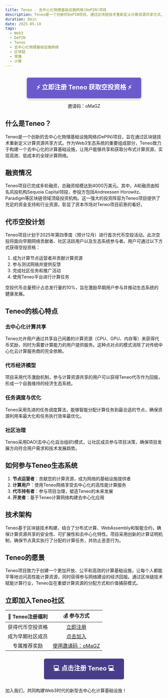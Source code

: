 ```yaml
---
title: Teneo - 去中心化物理基础设施网络(DePIN)项目
description: Teneo是一个创新的DePIN项目，通过区块链技术重新定义计算资源共享方式，让用户共享闲置计算能力并获得代币奖励。
duration: 8min
date: 2025-05-18
tags:
  - Web3
  - DePIN
  - Teneo
  - 去中心化物理基础设施网络
  - 区块链
  - 零撸
  - 计算
---
```


<div style="text-align: center; margin: 30px 0;">
  <a href="https://dashboard.teneo.pro/auth/signup?referralCode=oMaGZ" style="display: inline-block; background-color: #6A5ACD; color: white; padding: 15px 30px; text-decoration: none; font-size: 20px; font-weight: bold; border-radius: 5px; box-shadow: 0 4px 8px rgba(0,0,0,0.2);">⚡ 立即注册 Teneo 获取空投资格 ⚡</a>
  <p>邀请码：oMaGZ</p>
</div>

## 什么是Teneo？

Teneo是一个创新的去中心化物理基础设施网络(DePIN)项目，旨在通过区块链技术重新定义计算资源共享方式。作为Web3生态系统的重要组成部分，Teneo致力于构建一个去中心化的计算基础设施，让用户能够共享和获取分布式计算资源，实现高效、低成本的全球计算网络。

## 融资情况

Teneo项目已完成多轮融资，总融资规模达到4000万美元。其中，A轮融资由知名风投机构Sequoia Capital领投，参投方包括Andreessen Horowitz、Paradigm等区块链领域顶级投资机构。这一强大的投资阵容为Teneo项目提供了充足的资金支持和行业资源，彰显了资本市场对Teneo项目前景的看好。

## 代币空投计划

Teneo项目计划于2025年第四季度（预计12月）进行首次代币空投活动。此次空投将面向早期网络贡献者、社区活跃用户以及生态系统参与者。用户可通过以下方式获得空投资格：

1. 成为计算节点运营者并贡献计算资源
2. 参与测试网络并提供反馈
3. 完成社区任务和推广活动
4. 使用Teneo平台进行计算任务

空投代币总量预计占总发行量的10%，旨在激励早期用户参与并推动生态系统的健康发展。

## Teneo的核心特点

### 去中心化计算共享
Teneo允许用户通过共享自己闲置的计算资源（CPU、GPU、内存等）来获得代币奖励，同时为需要计算能力的用户提供服务。这种点对点的模式消除了对传统中心化云计算服务商的完全依赖。

### 代币经济模型
项目采用代币激励机制，参与计算资源共享的用户可以获得Teneo代币作为回报，形成一个自我维持的经济生态系统。

### 任务调度与优化
Teneo采用先进的任务调度算法，能够智能分配计算任务到最合适的节点，确保资源利用率最大化和任务执行效率最优化。

### 社区治理
Teneo采用DAO(去中心化自治组织)模式，让社区成员参与项目决策，确保项目发展方向符合用户需求和技术发展趋势。

## 如何参与Teneo生态系统

1. **节点运营者**：贡献您的计算资源，成为网络的基础设施提供者
2. **计算用户**：使用Teneo网络享受去中心化的高性能计算服务
3. **代币持有者**：参与项目治理，塑造Teneo的未来发展
4. **开发者**：基于Teneo计算网络构建去中心化应用

## 技术架构

Teneo基于区块链技术构建，结合了分布式计算、WebAssembly和智能合约，确保计算资源共享的安全性、可扩展性和去中心化特性。项目采用创新的计算证明机制，确保节点真实执行了分配的计算任务，并防止恶意行为。

## Teneo的愿景

Teneo项目致力于创建一个更加开放、公平和高效的计算基础设施，让每个人都能平等地访问高性能计算资源，同时获得参与网络建设的经济回报。通过区块链技术赋能计算行业，Teneo旨在重塑计算资源的分配方式和价值捕获模式。

## 立即加入Teneo社区

| 🌟 Teneo注册福利 | 💰 参与方式 |
|:-------------:|:----------:|
| 获得代币空投资格 | [立即注册](https://dashboard.teneo.pro/auth/signup?referralCode=oMaGZ) |
| 成为早期社区成员 | [点击加入](https://dashboard.teneo.pro/auth/signup?referralCode=oMaGZ) |
| 专属推荐奖励 | [使用邀请码：oMaGZ](https://dashboard.teneo.pro/auth/signup?referralCode=oMaGZ) |

<div style="text-align: center; margin: 25px 0;">
  <a href="https://dashboard.teneo.pro/auth/signup?referralCode=oMaGZ" style="display: inline-block; background-color: #483D8B; color: white; padding: 15px 30px; text-decoration: none; font-size: 20px; font-weight: bold; border-radius: 5px; animation: pulse 2s infinite;">💻 点击注册 Teneo 💻</a>
</div>

加入我们，共同构建Web3时代的新型去中心化计算基础设施！
